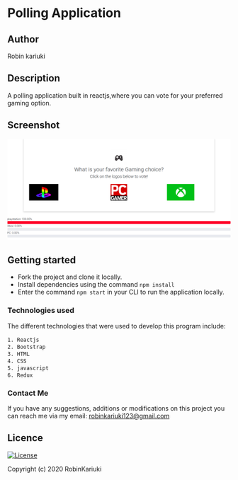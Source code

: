 # Polling Application

## Author
Robin kariuki
## Description
A polling application built in reactjs,where you can vote for your preferred gaming option.
## Screenshot
![Alt text](src/images/poll.png?raw=true "Polling")
## Getting started
- Fork the project and clone it locally.
- Install dependencies using the command `npm install`
- Enter the command `npm start` in your CLI to run the application locally.

### Technologies used
The different technologies that were used to develop this program include:
```
1. Reactjs
2. Bootstrap
3. HTML
4. CSS
5. javascript
6. Redux
```
### Contact Me
If you have any suggestions, additions or modifications on this project you can reach me via my email: robinkariuki123@gmail.com


## Licence
 
 [![License](https://img.shields.io/packagist/l/loopline-systems/closeio-api-wrapper.svg)](http://opensource.org/licenses/MIT)
 
 
 Copyright (c) 2020 RobinKariuki
